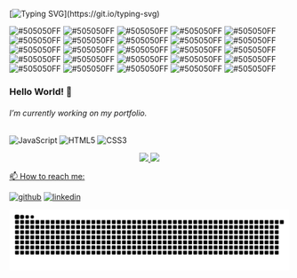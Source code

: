 [![Typing SVG](https://readme-typing-svg.herokuapp.com?color=505050&size=16&center=true&vCenter=true&width=250&height=20&lines=I'm+M%C3%A9lanie+and+I'm+learning;to+be+a+Front-End+developer.)](https://git.io/typing-svg)

![#505050FF](https://via.placeholder.com/4/505050FF/000000?text=+) ![#505050FF](https://via.placeholder.com/4/505050FF/000000?text=+) ![#505050FF](https://via.placeholder.com/4/505050FF/000000?text=+) ![#505050FF](https://via.placeholder.com/4/505050FF/000000?text=+) ![#505050FF](https://via.placeholder.com/4/505050FF/000000?text=+) ![#505050FF](https://via.placeholder.com/4/505050FF/000000?text=+) ![#505050FF](https://via.placeholder.com/4/505050FF/000000?text=+) ![#505050FF](https://via.placeholder.com/4/505050FF/000000?text=+) ![#505050FF](https://via.placeholder.com/4/505050FF/000000?text=+) ![#505050FF](https://via.placeholder.com/4/505050FF/000000?text=+) ![#505050FF](https://via.placeholder.com/4/505050FF/000000?text=+) ![#505050FF](https://via.placeholder.com/4/505050FF/000000?text=+) ![#505050FF](https://via.placeholder.com/4/505050FF/000000?text=+) ![#505050FF](https://via.placeholder.com/4/505050FF/000000?text=+) ![#505050FF](https://via.placeholder.com/4/505050FF/000000?text=+) ![#505050FF](https://via.placeholder.com/4/505050FF/000000?text=+) ![#505050FF](https://via.placeholder.com/4/505050FF/000000?text=+) ![#505050FF](https://via.placeholder.com/4/505050FF/000000?text=+) ![#505050FF](https://via.placeholder.com/4/505050FF/000000?text=+) ![#505050FF](https://via.placeholder.com/4/505050FF/000000?text=+) ![#505050FF](https://via.placeholder.com/4/505050FF/000000?text=+) ![#505050FF](https://via.placeholder.com/4/505050FF/000000?text=+) ![#505050FF](https://via.placeholder.com/4/505050FF/000000?text=+) ![#505050FF](https://via.placeholder.com/4/505050FF/000000?text=+) ![#505050FF](https://via.placeholder.com/4/505050FF/000000?text=+) 

### Hello World! &#x1F49C; 
###### I’m currently working on my portfolio.

![JavaScript](https://img.shields.io/badge/javascript-%23323330.svg?style=for-the-badge&logo=javascript&logoColor=%23F7DF1E)
![HTML5](https://img.shields.io/badge/html5-%23E34F26.svg?style=for-the-badge&logo=html5&logoColor=white)
![CSS3](https://img.shields.io/badge/css3-%231572B6.svg?style=for-the-badge&logo=css3&logoColor=white)

 <div align="center">
  <a href="https://github.com/melanierodrigues">
  <img width="400" src="https://github-readme-stats.vercel.app/api?username=melanierodrigues&show_icons=false&theme=calm&include_all_commits=true&count_private=true&bg_color=140DEG,ffffff,e2fef0,d2ffe8,9effcd&hide_title=true&line_height=23&hide_border=true&text_color=9effcd"/>
  <img width="400" src="https://github-readme-stats.vercel.app/api/top-langs/?username=melanierodrigues&layout=compact&langs_count=7&theme=onedark&card_width=400&card_height=150&bg_color=140DEG,ffffff,e2fef0,d2ffe8,9effcd&hide_title=true&line_height=23&hide_border=true&text_color=9effcd&title_color=9effcd"/>

</div>
  
  
📫 How to reach me:

  [<img src='https://cdn.jsdelivr.net/npm/simple-icons@3.0.1/icons/github.svg' alt='github' height='40'>](https://github.com/melanierodrigues)  [<img src='https://cdn.jsdelivr.net/npm/simple-icons@3.0.1/icons/linkedin.svg' alt='linkedin' height='40'>](www.linkedin.com/in/mélanie-rodrigues-a651b9106)  
  

 
 ![Snake animation](https://github.com/melanierodrigues/melanierodrigues/blob/output/github-contribution-grid-snake.svg)



<!-- onedark vue calm
![](https://komarev.com/ghpvc/?username=melanierodrigues&style=flat&color=dc143c)
**melanierodrigues/melanierodrigues** is a ✨ _special_ ✨ repository because its `README.md` (this file) appears on your GitHub profile.

Here are some ideas to get you started:

- 🔭 I’m currently working on ...
- 🌱 I’m currently learning ...
- 👯 I’m looking to collaborate on ...
- 🤔 I’m looking for help with ...
- 💬 Ask me about ...
- 📫 How to reach me: ...
- 😄 Pronouns: ...
- ⚡ Fun fact: ...
-->
